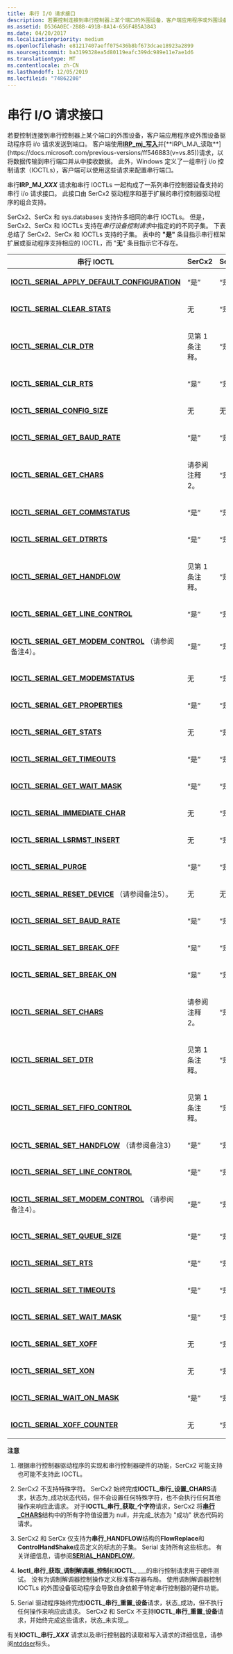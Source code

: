 ```yaml
---
title: 串行 I/O 请求接口
description: 若要控制连接到串行控制器上某个端口的外围设备，客户端应用程序或外围设备驱动程序将 i/o 请求发送到端口。
ms.assetid: D536A0EC-2B8B-491B-8A14-656F4B5A3843
ms.date: 04/20/2017
ms.localizationpriority: medium
ms.openlocfilehash: e81217407aeff075436b8bf673dcae18923a2899
ms.sourcegitcommit: ba3199328ea5d80119eafc399dc989e11e7ae1d6
ms.translationtype: MT
ms.contentlocale: zh-CN
ms.lasthandoff: 12/05/2019
ms.locfileid: "74862208"
---
```

# <a name="serial-io-request-interface"></a>串行 I/O 请求接口

若要控制连接到串行控制器上某个端口的外围设备，客户端应用程序或外围设备驱动程序将 i/o 请求发送到端口。 客户端使用[**IRP\_mj\_写入**](https://docs.microsoft.com/previous-versions/ff546904(v=vs.85))并[**IRP\_MJ\_读取**](https://docs.microsoft.com/previous-versions/ff546883(v=vs.85))请求，以将数据传输到串行端口并从中接收数据。 此外，Windows 定义了一组串行 i/o 控制请求（IOCTLs），客户端可以使用这些请求来配置串行端口。

串行**IRP\_MJ\_<em>XXX</em>** 请求和串行 IOCTLs 一起构成了一系列串行控制器设备支持的串行 i/o 请求接口。 此接口由 SerCx2 驱动程序和基于扩展的串行控制器驱动程序的组合支持。

SerCx2、SerCx 和 sys.databases 支持许多相同的串行 IOCTLs。 但是，SerCx2、SerCx 和 IOCTLs 支持在*串行设备控制请求*中指定的的不同子集。 下表总结了 SerCx2、SerCx 和 IOCTLs 支持的子集。 表中的 **"是"** 条目指示串行框架扩展或驱动程序支持相应的 IOCTL，而 "**无**" 条目指示它不存在。

<table>
<colgroup>
<col width="25%" />
<col width="25%" />
<col width="25%" />
<col width="25%" />
</colgroup>
<thead>
<tr class="header">
<th>串行 IOCTL</th>
<th>SerCx2</th>
<th>SerCx</th>
<th>Serial</th>
</tr>
</thead>
<tbody>
<tr class="odd">
<td><p><a href="https://docs.microsoft.com/windows-hardware/drivers/ddi/ntddser/ni-ntddser-ioctl_serial_apply_default_configuration" data-raw-source="[&lt;strong&gt;IOCTL_SERIAL_APPLY_DEFAULT_CONFIGURATION&lt;/strong&gt;](https://docs.microsoft.com/windows-hardware/drivers/ddi/ntddser/ni-ntddser-ioctl_serial_apply_default_configuration)"><strong>IOCTL_SERIAL_APPLY_DEFAULT_CONFIGURATION</strong></a></p></td>
<td><p>“是”</p></td>
<td><p>“是”</p></td>
<td><p>无</p></td>
</tr>
<tr class="even">
<td><p><a href="https://docs.microsoft.com/windows-hardware/drivers/ddi/ntddser/ni-ntddser-ioctl_serial_clear_stats" data-raw-source="[&lt;strong&gt;IOCTL_SERIAL_CLEAR_STATS&lt;/strong&gt;](https://docs.microsoft.com/windows-hardware/drivers/ddi/ntddser/ni-ntddser-ioctl_serial_clear_stats)"><strong>IOCTL_SERIAL_CLEAR_STATS</strong></a></p></td>
<td><p>无</p></td>
<td><p>“是”</p></td>
<td><p>“是”</p></td>
</tr>
<tr class="odd">
<td><p><a href="https://docs.microsoft.com/windows-hardware/drivers/ddi/ntddser/ni-ntddser-ioctl_serial_clr_dtr" data-raw-source="[&lt;strong&gt;IOCTL_SERIAL_CLR_DTR&lt;/strong&gt;](https://docs.microsoft.com/windows-hardware/drivers/ddi/ntddser/ni-ntddser-ioctl_serial_clr_dtr)"><strong>IOCTL_SERIAL_CLR_DTR</strong></a></p></td>
<td><p>见第 1 条注释。</p></td>
<td><p>“是”</p></td>
<td><p>“是”</p></td>
</tr>
<tr class="even">
<td><p><a href="https://docs.microsoft.com/windows-hardware/drivers/ddi/ntddser/ni-ntddser-ioctl_serial_clr_rts" data-raw-source="[&lt;strong&gt;IOCTL_SERIAL_CLR_RTS&lt;/strong&gt;](https://docs.microsoft.com/windows-hardware/drivers/ddi/ntddser/ni-ntddser-ioctl_serial_clr_rts)"><strong>IOCTL_SERIAL_CLR_RTS</strong></a></p></td>
<td><p>“是”</p></td>
<td><p>“是”</p></td>
<td><p>“是”</p></td>
</tr>
<tr class="odd">
<td><p><a href="https://docs.microsoft.com/windows-hardware/drivers/ddi/ntddser/ni-ntddser-ioctl_serial_config_size" data-raw-source="[&lt;strong&gt;IOCTL_SERIAL_CONFIG_SIZE&lt;/strong&gt;](https://docs.microsoft.com/windows-hardware/drivers/ddi/ntddser/ni-ntddser-ioctl_serial_config_size)"><strong>IOCTL_SERIAL_CONFIG_SIZE</strong></a></p></td>
<td><p>无</p></td>
<td><p>无</p></td>
<td><p>“是”</p></td>
</tr>
<tr class="even">
<td><p><a href="https://docs.microsoft.com/windows-hardware/drivers/ddi/ntddser/ni-ntddser-ioctl_serial_get_baud_rate" data-raw-source="[&lt;strong&gt;IOCTL_SERIAL_GET_BAUD_RATE&lt;/strong&gt;](https://docs.microsoft.com/windows-hardware/drivers/ddi/ntddser/ni-ntddser-ioctl_serial_get_baud_rate)"><strong>IOCTL_SERIAL_GET_BAUD_RATE</strong></a></p></td>
<td><p>“是”</p></td>
<td><p>“是”</p></td>
<td><p>“是”</p></td>
</tr>
<tr class="odd">
<td><p><a href="https://docs.microsoft.com/windows-hardware/drivers/ddi/ntddser/ni-ntddser-ioctl_serial_get_chars" data-raw-source="[&lt;strong&gt;IOCTL_SERIAL_GET_CHARS&lt;/strong&gt;](https://docs.microsoft.com/windows-hardware/drivers/ddi/ntddser/ni-ntddser-ioctl_serial_get_chars)"><strong>IOCTL_SERIAL_GET_CHARS</strong></a></p></td>
<td><p>请参阅注释2。</p></td>
<td><p>“是”</p></td>
<td><p>“是”</p></td>
</tr>
<tr class="even">
<td><p><a href="https://docs.microsoft.com/windows-hardware/drivers/ddi/ntddser/ni-ntddser-ioctl_serial_get_commstatus" data-raw-source="[&lt;strong&gt;IOCTL_SERIAL_GET_COMMSTATUS&lt;/strong&gt;](https://docs.microsoft.com/windows-hardware/drivers/ddi/ntddser/ni-ntddser-ioctl_serial_get_commstatus)"><strong>IOCTL_SERIAL_GET_COMMSTATUS</strong></a></p></td>
<td><p>“是”</p></td>
<td><p>“是”</p></td>
<td><p>“是”</p></td>
</tr>
<tr class="odd">
<td><p><a href="https://docs.microsoft.com/windows-hardware/drivers/ddi/ntddser/ni-ntddser-ioctl_serial_get_dtrrts" data-raw-source="[&lt;strong&gt;IOCTL_SERIAL_GET_DTRRTS&lt;/strong&gt;](https://docs.microsoft.com/windows-hardware/drivers/ddi/ntddser/ni-ntddser-ioctl_serial_get_dtrrts)"><strong>IOCTL_SERIAL_GET_DTRRTS</strong></a></p></td>
<td><p>“是”</p></td>
<td><p>“是”</p></td>
<td><p>“是”</p></td>
</tr>
<tr class="even">
<td><p><a href="https://docs.microsoft.com/windows-hardware/drivers/ddi/ntddser/ni-ntddser-ioctl_serial_get_handflow" data-raw-source="[&lt;strong&gt;IOCTL_SERIAL_GET_HANDFLOW&lt;/strong&gt;](https://docs.microsoft.com/windows-hardware/drivers/ddi/ntddser/ni-ntddser-ioctl_serial_get_handflow)"><strong>IOCTL_SERIAL_GET_HANDFLOW</strong></a></p></td>
<td><p>见第 1 条注释。</p></td>
<td><p>“是”</p></td>
<td><p>“是”</p></td>
</tr>
<tr class="odd">
<td><p><a href="https://docs.microsoft.com/windows-hardware/drivers/ddi/ntddser/ni-ntddser-ioctl_serial_get_line_control" data-raw-source="[&lt;strong&gt;IOCTL_SERIAL_GET_LINE_CONTROL&lt;/strong&gt;](https://docs.microsoft.com/windows-hardware/drivers/ddi/ntddser/ni-ntddser-ioctl_serial_get_line_control)"><strong>IOCTL_SERIAL_GET_LINE_CONTROL</strong></a></p></td>
<td><p>“是”</p></td>
<td><p>“是”</p></td>
<td><p>“是”</p></td>
</tr>
<tr class="even">
<td><p><a href="https://docs.microsoft.com/windows-hardware/drivers/ddi/ntddser/ni-ntddser-ioctl_serial_get_modem_control" data-raw-source="[&lt;strong&gt;IOCTL_SERIAL_GET_MODEM_CONTROL&lt;/strong&gt;](https://docs.microsoft.com/windows-hardware/drivers/ddi/ntddser/ni-ntddser-ioctl_serial_get_modem_control)"><strong>IOCTL_SERIAL_GET_MODEM_CONTROL</strong></a> （请参阅备注4）。</p></td>
<td><p>“是”</p></td>
<td><p>“是”</p></td>
<td><p>“是”</p></td>
</tr>
<tr class="odd">
<td><p><a href="https://docs.microsoft.com/windows-hardware/drivers/ddi/ntddser/ni-ntddser-ioctl_serial_get_modemstatus" data-raw-source="[&lt;strong&gt;IOCTL_SERIAL_GET_MODEMSTATUS&lt;/strong&gt;](https://docs.microsoft.com/windows-hardware/drivers/ddi/ntddser/ni-ntddser-ioctl_serial_get_modemstatus)"><strong>IOCTL_SERIAL_GET_MODEMSTATUS</strong></a></p></td>
<td><p>无</p></td>
<td><p>“是”</p></td>
<td><p>“是”</p></td>
</tr>
<tr class="even">
<td><p><a href="https://docs.microsoft.com/windows-hardware/drivers/ddi/ntddser/ni-ntddser-ioctl_serial_get_properties" data-raw-source="[&lt;strong&gt;IOCTL_SERIAL_GET_PROPERTIES&lt;/strong&gt;](https://docs.microsoft.com/windows-hardware/drivers/ddi/ntddser/ni-ntddser-ioctl_serial_get_properties)"><strong>IOCTL_SERIAL_GET_PROPERTIES</strong></a></p></td>
<td><p>“是”</p></td>
<td><p>“是”</p></td>
<td><p>“是”</p></td>
</tr>
<tr class="odd">
<td><p><a href="https://docs.microsoft.com/windows-hardware/drivers/ddi/ntddser/ni-ntddser-ioctl_serial_get_stats" data-raw-source="[&lt;strong&gt;IOCTL_SERIAL_GET_STATS&lt;/strong&gt;](https://docs.microsoft.com/windows-hardware/drivers/ddi/ntddser/ni-ntddser-ioctl_serial_get_stats)"><strong>IOCTL_SERIAL_GET_STATS</strong></a></p></td>
<td><p>无</p></td>
<td><p>“是”</p></td>
<td><p>“是”</p></td>
</tr>
<tr class="even">
<td><p><a href="https://docs.microsoft.com/windows-hardware/drivers/ddi/ntddser/ni-ntddser-ioctl_serial_get_timeouts" data-raw-source="[&lt;strong&gt;IOCTL_SERIAL_GET_TIMEOUTS&lt;/strong&gt;](https://docs.microsoft.com/windows-hardware/drivers/ddi/ntddser/ni-ntddser-ioctl_serial_get_timeouts)"><strong>IOCTL_SERIAL_GET_TIMEOUTS</strong></a></p></td>
<td><p>“是”</p></td>
<td><p>“是”</p></td>
<td><p>“是”</p></td>
</tr>
<tr class="odd">
<td><p><a href="https://docs.microsoft.com/windows-hardware/drivers/ddi/ntddser/ni-ntddser-ioctl_serial_get_wait_mask" data-raw-source="[&lt;strong&gt;IOCTL_SERIAL_GET_WAIT_MASK&lt;/strong&gt;](https://docs.microsoft.com/windows-hardware/drivers/ddi/ntddser/ni-ntddser-ioctl_serial_get_wait_mask)"><strong>IOCTL_SERIAL_GET_WAIT_MASK</strong></a></p></td>
<td><p>“是”</p></td>
<td><p>“是”</p></td>
<td><p>“是”</p></td>
</tr>
<tr class="even">
<td><p><a href="https://docs.microsoft.com/windows-hardware/drivers/ddi/ntddser/ni-ntddser-ioctl_serial_immediate_char" data-raw-source="[&lt;strong&gt;IOCTL_SERIAL_IMMEDIATE_CHAR&lt;/strong&gt;](https://docs.microsoft.com/windows-hardware/drivers/ddi/ntddser/ni-ntddser-ioctl_serial_immediate_char)"><strong>IOCTL_SERIAL_IMMEDIATE_CHAR</strong></a></p></td>
<td><p>无</p></td>
<td><p>“是”</p></td>
<td><p>“是”</p></td>
</tr>
<tr class="odd">
<td><p><a href="https://docs.microsoft.com/windows-hardware/drivers/ddi/ntddser/ni-ntddser-ioctl_serial_lsrmst_insert" data-raw-source="[&lt;strong&gt;IOCTL_SERIAL_LSRMST_INSERT&lt;/strong&gt;](https://docs.microsoft.com/windows-hardware/drivers/ddi/ntddser/ni-ntddser-ioctl_serial_lsrmst_insert)"><strong>IOCTL_SERIAL_LSRMST_INSERT</strong></a></p></td>
<td><p>无</p></td>
<td><p>“是”</p></td>
<td><p>“是”</p></td>
</tr>
<tr class="even">
<td><p><a href="https://docs.microsoft.com/windows-hardware/drivers/ddi/ntddser/ni-ntddser-ioctl_serial_purge" data-raw-source="[&lt;strong&gt;IOCTL_SERIAL_PURGE&lt;/strong&gt;](https://docs.microsoft.com/windows-hardware/drivers/ddi/ntddser/ni-ntddser-ioctl_serial_purge)"><strong>IOCTL_SERIAL_PURGE</strong></a></p></td>
<td><p>“是”</p></td>
<td><p>“是”</p></td>
<td><p>“是”</p></td>
</tr>
<tr class="odd">
<td><p><a href="https://docs.microsoft.com/windows-hardware/drivers/ddi/ntddser/ni-ntddser-ioctl_serial_reset_device" data-raw-source="[&lt;strong&gt;IOCTL_SERIAL_RESET_DEVICE&lt;/strong&gt;](https://docs.microsoft.com/windows-hardware/drivers/ddi/ntddser/ni-ntddser-ioctl_serial_reset_device)"><strong>IOCTL_SERIAL_RESET_DEVICE</strong></a> （请参阅备注5）。</p></td>
<td><p>无</p></td>
<td><p>无</p></td>
<td><p>“是”</p></td>
</tr>
<tr class="even">
<td><p><a href="https://docs.microsoft.com/windows-hardware/drivers/ddi/ntddser/ni-ntddser-ioctl_serial_set_baud_rate" data-raw-source="[&lt;strong&gt;IOCTL_SERIAL_SET_BAUD_RATE&lt;/strong&gt;](https://docs.microsoft.com/windows-hardware/drivers/ddi/ntddser/ni-ntddser-ioctl_serial_set_baud_rate)"><strong>IOCTL_SERIAL_SET_BAUD_RATE</strong></a></p></td>
<td><p>“是”</p></td>
<td><p>“是”</p></td>
<td><p>“是”</p></td>
</tr>
<tr class="odd">
<td><p><a href="https://docs.microsoft.com/windows-hardware/drivers/ddi/ntddser/ni-ntddser-ioctl_serial_set_break_off" data-raw-source="[&lt;strong&gt;IOCTL_SERIAL_SET_BREAK_OFF&lt;/strong&gt;](https://docs.microsoft.com/windows-hardware/drivers/ddi/ntddser/ni-ntddser-ioctl_serial_set_break_off)"><strong>IOCTL_SERIAL_SET_BREAK_OFF</strong></a></p></td>
<td><p>“是”</p></td>
<td><p>“是”</p></td>
<td><p>“是”</p></td>
</tr>
<tr class="even">
<td><p><a href="https://docs.microsoft.com/windows-hardware/drivers/ddi/ntddser/ni-ntddser-ioctl_serial_set_break_on" data-raw-source="[&lt;strong&gt;IOCTL_SERIAL_SET_BREAK_ON&lt;/strong&gt;](https://docs.microsoft.com/windows-hardware/drivers/ddi/ntddser/ni-ntddser-ioctl_serial_set_break_on)"><strong>IOCTL_SERIAL_SET_BREAK_ON</strong></a></p></td>
<td><p>“是”</p></td>
<td><p>“是”</p></td>
<td><p>“是”</p></td>
</tr>
<tr class="odd">
<td><p><a href="https://docs.microsoft.com/windows-hardware/drivers/ddi/ntddser/ni-ntddser-ioctl_serial_set_chars" data-raw-source="[&lt;strong&gt;IOCTL_SERIAL_SET_CHARS&lt;/strong&gt;](https://docs.microsoft.com/windows-hardware/drivers/ddi/ntddser/ni-ntddser-ioctl_serial_set_chars)"><strong>IOCTL_SERIAL_SET_CHARS</strong></a></p></td>
<td><p>请参阅注释2。</p></td>
<td><p>“是”</p></td>
<td><p>“是”</p></td>
</tr>
<tr class="even">
<td><p><a href="https://docs.microsoft.com/windows-hardware/drivers/ddi/ntddser/ni-ntddser-ioctl_serial_set_dtr" data-raw-source="[&lt;strong&gt;IOCTL_SERIAL_SET_DTR&lt;/strong&gt;](https://docs.microsoft.com/windows-hardware/drivers/ddi/ntddser/ni-ntddser-ioctl_serial_set_dtr)"><strong>IOCTL_SERIAL_SET_DTR</strong></a></p></td>
<td><p>见第 1 条注释。</p></td>
<td><p>“是”</p></td>
<td><p>“是”</p></td>
</tr>
<tr class="odd">
<td><p><a href="https://docs.microsoft.com/windows-hardware/drivers/ddi/ntddser/ni-ntddser-ioctl_serial_set_fifo_control" data-raw-source="[&lt;strong&gt;IOCTL_SERIAL_SET_FIFO_CONTROL&lt;/strong&gt;](https://docs.microsoft.com/windows-hardware/drivers/ddi/ntddser/ni-ntddser-ioctl_serial_set_fifo_control)"><strong>IOCTL_SERIAL_SET_FIFO_CONTROL</strong></a></p></td>
<td><p>见第 1 条注释。</p></td>
<td><p>“是”</p></td>
<td><p>“是”</p></td>
</tr>
<tr class="even">
<td><p><a href="https://docs.microsoft.com/windows-hardware/drivers/ddi/ntddser/ni-ntddser-ioctl_serial_set_handflow" data-raw-source="[&lt;strong&gt;IOCTL_SERIAL_SET_HANDFLOW&lt;/strong&gt;](https://docs.microsoft.com/windows-hardware/drivers/ddi/ntddser/ni-ntddser-ioctl_serial_set_handflow)"><strong>IOCTL_SERIAL_SET_HANDFLOW</strong></a> （请参阅备注3）</p></td>
<td><p>“是”</p></td>
<td><p>“是”</p></td>
<td><p>“是”</p></td>
</tr>
<tr class="odd">
<td><p><a href="https://docs.microsoft.com/windows-hardware/drivers/ddi/ntddser/ni-ntddser-ioctl_serial_set_line_control" data-raw-source="[&lt;strong&gt;IOCTL_SERIAL_SET_LINE_CONTROL&lt;/strong&gt;](https://docs.microsoft.com/windows-hardware/drivers/ddi/ntddser/ni-ntddser-ioctl_serial_set_line_control)"><strong>IOCTL_SERIAL_SET_LINE_CONTROL</strong></a></p></td>
<td><p>“是”</p></td>
<td><p>“是”</p></td>
<td><p>“是”</p></td>
</tr>
<tr class="even">
<td><p><a href="https://docs.microsoft.com/windows-hardware/drivers/ddi/ntddser/ni-ntddser-ioctl_serial_set_modem_control" data-raw-source="[&lt;strong&gt;IOCTL_SERIAL_SET_MODEM_CONTROL&lt;/strong&gt;](https://docs.microsoft.com/windows-hardware/drivers/ddi/ntddser/ni-ntddser-ioctl_serial_set_modem_control)"><strong>IOCTL_SERIAL_SET_MODEM_CONTROL</strong></a> （请参阅备注4）。</p></td>
<td><p>“是”</p></td>
<td><p>“是”</p></td>
<td><p>“是”</p></td>
</tr>
<tr class="odd">
<td><p><a href="https://docs.microsoft.com/windows-hardware/drivers/ddi/ntddser/ni-ntddser-ioctl_serial_set_queue_size" data-raw-source="[&lt;strong&gt;IOCTL_SERIAL_SET_QUEUE_SIZE&lt;/strong&gt;](https://docs.microsoft.com/windows-hardware/drivers/ddi/ntddser/ni-ntddser-ioctl_serial_set_queue_size)"><strong>IOCTL_SERIAL_SET_QUEUE_SIZE</strong></a></p></td>
<td><p>“是”</p></td>
<td><p>“是”</p></td>
<td><p>“是”</p></td>
</tr>
<tr class="even">
<td><p><a href="https://docs.microsoft.com/windows-hardware/drivers/ddi/ntddser/ni-ntddser-ioctl_serial_set_rts" data-raw-source="[&lt;strong&gt;IOCTL_SERIAL_SET_RTS&lt;/strong&gt;](https://docs.microsoft.com/windows-hardware/drivers/ddi/ntddser/ni-ntddser-ioctl_serial_set_rts)"><strong>IOCTL_SERIAL_SET_RTS</strong></a></p></td>
<td><p>“是”</p></td>
<td><p>“是”</p></td>
<td><p>“是”</p></td>
</tr>
<tr class="odd">
<td><p><a href="https://docs.microsoft.com/windows-hardware/drivers/ddi/ntddser/ni-ntddser-ioctl_serial_set_timeouts" data-raw-source="[&lt;strong&gt;IOCTL_SERIAL_SET_TIMEOUTS&lt;/strong&gt;](https://docs.microsoft.com/windows-hardware/drivers/ddi/ntddser/ni-ntddser-ioctl_serial_set_timeouts)"><strong>IOCTL_SERIAL_SET_TIMEOUTS</strong></a></p></td>
<td><p>“是”</p></td>
<td><p>“是”</p></td>
<td><p>“是”</p></td>
</tr>
<tr class="even">
<td><p><a href="https://docs.microsoft.com/windows-hardware/drivers/ddi/ntddser/ni-ntddser-ioctl_serial_set_wait_mask" data-raw-source="[&lt;strong&gt;IOCTL_SERIAL_SET_WAIT_MASK&lt;/strong&gt;](https://docs.microsoft.com/windows-hardware/drivers/ddi/ntddser/ni-ntddser-ioctl_serial_set_wait_mask)"><strong>IOCTL_SERIAL_SET_WAIT_MASK</strong></a></p></td>
<td><p>“是”</p></td>
<td><p>“是”</p></td>
<td><p>“是”</p></td>
</tr>
<tr class="odd">
<td><p><a href="https://docs.microsoft.com/windows-hardware/drivers/ddi/ntddser/ni-ntddser-ioctl_serial_set_xoff" data-raw-source="[&lt;strong&gt;IOCTL_SERIAL_SET_XOFF&lt;/strong&gt;](https://docs.microsoft.com/windows-hardware/drivers/ddi/ntddser/ni-ntddser-ioctl_serial_set_xoff)"><strong>IOCTL_SERIAL_SET_XOFF</strong></a></p></td>
<td><p>无</p></td>
<td><p>“是”</p></td>
<td><p>“是”</p></td>
</tr>
<tr class="even">
<td><p><a href="https://docs.microsoft.com/windows-hardware/drivers/ddi/ntddser/ni-ntddser-ioctl_serial_set_xon" data-raw-source="[&lt;strong&gt;IOCTL_SERIAL_SET_XON&lt;/strong&gt;](https://docs.microsoft.com/windows-hardware/drivers/ddi/ntddser/ni-ntddser-ioctl_serial_set_xon)"><strong>IOCTL_SERIAL_SET_XON</strong></a></p></td>
<td><p>无</p></td>
<td><p>“是”</p></td>
<td><p>“是”</p></td>
</tr>
<tr class="odd">
<td><p><a href="https://docs.microsoft.com/windows-hardware/drivers/ddi/ntddser/ni-ntddser-ioctl_serial_wait_on_mask" data-raw-source="[&lt;strong&gt;IOCTL_SERIAL_WAIT_ON_MASK&lt;/strong&gt;](https://docs.microsoft.com/windows-hardware/drivers/ddi/ntddser/ni-ntddser-ioctl_serial_wait_on_mask)"><strong>IOCTL_SERIAL_WAIT_ON_MASK</strong></a></p></td>
<td><p>“是”</p></td>
<td><p>“是”</p></td>
<td><p>“是”</p></td>
</tr>
<tr class="even">
<td><p><a href="https://docs.microsoft.com/windows-hardware/drivers/ddi/ntddser/ni-ntddser-ioctl_serial_xoff_counter" data-raw-source="[&lt;strong&gt;IOCTL_SERIAL_XOFF_COUNTER&lt;/strong&gt;](https://docs.microsoft.com/windows-hardware/drivers/ddi/ntddser/ni-ntddser-ioctl_serial_xoff_counter)"><strong>IOCTL_SERIAL_XOFF_COUNTER</strong></a></p></td>
<td><p>无</p></td>
<td><p>“是”</p></td>
<td><p>“是”</p></td>
</tr>
</tbody>
</table>


**注意**

1. 根据串行控制器驱动程序的实现和串行控制器硬件的功能，SerCx2 可能支持也可能不支持此 IOCTL。

2. SerCx2 不支持特殊字符。 SerCx2 始终完成**IOCTL\_串行\_设置\_CHARS**请求，状态为\_成功状态代码，但不会设置任何特殊字符，也不会执行任何其他操作来响应此请求。 对于**IOCTL\_串行\_获取\_个字符**请求，SerCx2 将[**串行\_CHARS**](https://docs.microsoft.com/windows-hardware/drivers/ddi/ntddser/ns-ntddser-_serial_chars)结构中的所有字符值设置为 null，并完成\_状态为 "成功" 状态代码的请求。

3. SerCx2 和 SerCx 仅支持为**串行\_HANDFLOW**结构的**FlowReplace**和**ControlHandShake**成员定义的标志的子集。 Serial 支持所有这些标志。 有关详细信息，请参阅[**SERIAL\_HANDFLOW**](https://docs.microsoft.com/windows-hardware/drivers/ddi/ntddser/ns-ntddser-_serial_handflow)。

4. **Ioctl\_串行\_获取\_调制解调器\_控制**和**IOCTL\_** \_\_\_的串行控制请求用于硬件测试。 没有为调制解调器控制操作定义标准寄存器布局。 使用调制解调器控制 IOCTLs 的外围设备驱动程序会导致自身依赖于特定串行控制器的硬件功能。

5. Serial 驱动程序始终完成**IOCTL\_串行\_重置\_设备**请求，状态\_成功，但不执行任何操作来响应此请求。 SerCx2 和 SerCx 不支持**IOCTL\_串行\_重置\_设备**请求，并始终完成这些请求，状态\_未实现\_。

有关**IOCTL\_串行\_<em>XXX</em>** 请求以及串行控制器的读取和写入请求的详细信息，请参阅[ntddser](https://docs.microsoft.com/windows-hardware/drivers/ddi/ntddser/)标头。
